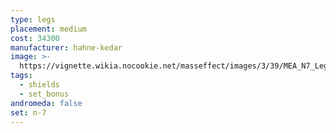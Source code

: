 ```yaml
---
type: legs
placement: medium
cost: 34300
manufacturer: hahne-kedar
image: >-
  https://vignette.wikia.nocookie.net/masseffect/images/3/39/MEA_N7_Legs.png/revision/latest?cb=20180507215405
tags:
  - shields
  - set_bonus
andromeda: false
set: n-7
---
```

